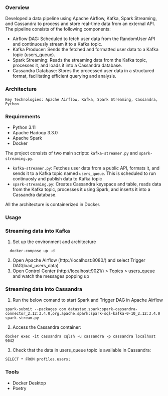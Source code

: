 ### Overview

Developed a data pipeline using Apache Airflow, Kafka, Spark Streaming, and Cassandra to process and store real-time data from an external API. The pipeline consists of the following components:

- Airflow DAG: Scheduled to fetch user data from the RandomUser API and continuously stream it to a Kafka topic.
- Kafka Producer: Sends the fetched and formatted user data to a Kafka topic (users_queue).
- Spark Streaming: Reads the streaming data from the Kafka topic, processes it, and loads it into a Cassandra database.
- Cassandra Database: Stores the processed user data in a structured format, facilitating efficient querying and analysis.


### Architecture


```
Key Technologies: Apache Airflow, Kafka, Spark Streaming, Cassandra, Python
```

### Requirements

- Python 3.11
- Apache Hadoop 3.3.0
- Apache Spark
- Docker



The project consists of two main scripts: `kafka-streamer.py` and `spark-streaming.py`.

- `kafka-streamer.py`: Fetches user data from a public API, formats it, and sends it to a Kafka topic named `users_queue`. This is scheduled to run continuosly and publish data to Kafka topic
- `spark-streaming.py`: Creates Cassandra keyspace and table, reads data from the Kafka topic, processes it using Spark, and inserts it into a Cassandra database.

All the architecture is containerized in Docker.

### Usage

### Streaming data into Kafka

1. Set up the environment and architecture
```
  docker-compose up -d 
  ```
2. Open Apache Airflow (http://localhost:8080/) and select Trigger DAG(load_users_data)
3. Open Control Center (http://localhost:9021/) > Topics > users_queue and watch the messages popping up

### Streaming data into Cassandra

1. Run the below comand to start Spark and Trigger DAG in Apache Airflow
```
spark-submit --packages com.datastax.spark:spark-cassandra-connector_2.12:3.4.0,org.apache.spark:spark-sql-kafka-0-10_2.12:3.4.0 spark-stream.py
```
2. Access the Cassandra container:
```
docker exec -it cassandra cqlsh -u cassandra -p cassandra localhost 9042
```
3. Check that the data in users_queue topic is available in Cassandra:
```
SELECT * FROM profiles.users;
```

### Tools

- Docker Desktop
- Poetry